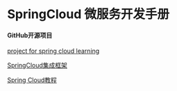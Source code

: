 # SpringCloud 微服务开发手册
#### GitHub开源项目
[project for spring cloud learning](https://github.com/forezp/SpringCloudLearning)

[SpringCloud集成框架](https://github.com/SpringForAll/springcloud-thoth)

[Spring Cloud教程](https://github.com/dyc87112/SpringCloud-Learning)
